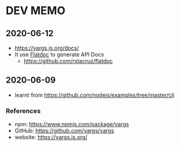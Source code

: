 # DEV MEMO

## 2020-06-12

* https://yargs.js.org/docs/
* It use [Flatdoc](https://ricostacruz.com/flatdoc/) to generate API Docs
    * https://github.com/rstacruz/flatdoc

## 2020-06-09

* learnt from https://github.com/nodejs/examples/tree/master/cli

### References

* npm: https://www.npmjs.com/package/yargs
* GitHub: https://github.com/yargs/yargs
* website: https://yargs.js.org/